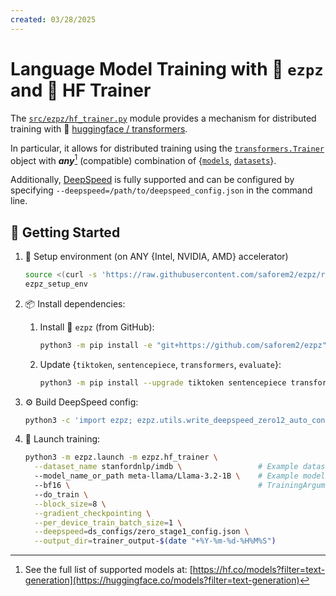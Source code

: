 ```yaml
---
created: 03/28/2025
---
```


# Language Model Training with 🍋 `ezpz` and 🤗 HF Trainer

The [`src/ezpz/hf_trainer.py`](/src/ezpz/hf_trainer.py) module provides a
mechanism for distributed training with 🤗 [huggingface /
transformers](https://github.com/huggingface/transformers).

In particular, it allows for distributed training using the
[`transformers.Trainer`](https://huggingface.co/docs/transformers/main/en/main_classes/trainer#transformers.Trainer)
object with **_any_**[^any] (compatible) combination of
{[`models`](https://huggingface.co/models),
[`datasets`](https://huggingface.co/datasets)}.

[^any]: See the full list of supported models at:
    [https://hf.co/models?filter=text-generation](https://huggingface.co/models?filter=text-generation)

Additionally, [DeepSpeed](https://github.com/deepspeedai/deepspeed) is fully
supported and can be configured by specifying
`--deepspeed=/path/to/deepspeed_config.json` in the command line.

## 🐣 Getting Started

1. 🏡 Setup environment (on ANY {Intel, NVIDIA, AMD} accelerator)

    ```bash
    source <(curl -s 'https://raw.githubusercontent.com/saforem2/ezpz/refs/heads/main/src/ezpz/bin/utils.sh')
    ezpz_setup_env
    ```

1. 📦 Install dependencies:

    1. Install 🍋 `ezpz` (from GitHub):

        ```bash
        python3 -m pip install -e "git+https://github.com/saforem2/ezpz" --require-virtualenv
        ```

    1. Update {`tiktoken`, `sentencepiece`, `transformers`, `evaluate`}:

        ```bash
        python3 -m pip install --upgrade tiktoken sentencepiece transformers evaluate
        ```

1. ⚙️ Build DeepSpeed config:

    ```bash
    python3 -c 'import ezpz; ezpz.utils.write_deepspeed_zero12_auto_config(zero_stage=1)'
    ```

1. 🚀 Launch training:

    ```bash
    python3 -m ezpz.launch -m ezpz.hf_trainer \
      --dataset_name stanfordnlp/imdb \                 # Example dataset
      --model_name_or_path meta-llama/Llama-3.2-1B \    # Example model
      --bf16 \                                          # TrainingArguments
      --do_train \
      --block_size=8 \
      --gradient_checkpointing \
      --per_device_train_batch_size=1 \
      --deepspeed=ds_configs/zero_stage1_config.json \
      --output_dir=trainer_output-$(date "+%Y-%m-%d-%H%M%S")
    ```
